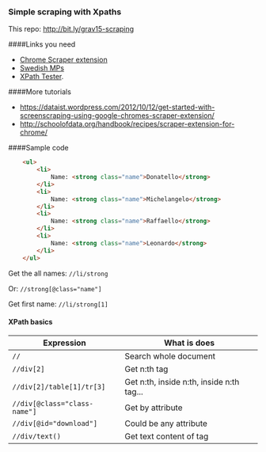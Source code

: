 ### Simple scraping with Xpaths

This repo: http://bit.ly/grav15-scraping

####Links you need

- [Chrome Scraper extension](https://chrome.google.com/webstore/detail/scraper/mbigbapnjcgaffohmbkdlecaccepngjd)
- [Swedish MPs](http://www.riksdagen.se/sv/ledamoter-partier/Hitta-ledamot/Bokstavsordning/)
- [XPath Tester](http://codebeautify.org/Xpath-Tester).


####More tutorials

- https://dataist.wordpress.com/2012/10/12/get-started-with-screenscraping-using-google-chromes-scraper-extension/
- http://schoolofdata.org/handbook/recipes/scraper-extension-for-chrome/


####Sample code

``` html
	<ul>
		<li>
			Name: <strong class="name">Donatello</strong>
		</li>
		<li>
			Name: <strong class="name">Michelangelo</strong>
		</li>
		<li>
			Name: <strong class="name">Raffaello</strong>
		</li>
		<li>
			Name: <strong class="name">Leonardo</strong>
		</li>
	</ul>
```

Get the all names: `//li/strong`

Or: `//strong[@class="name"]` 

Get first name: `//li/strong[1]`

#### XPath basics

Expression|What is does
--- | ---
`//`|Search whole document
`//div[2]`|Get n:th tag
`//div[2]/table[1]/tr[3]`|Get n:th, inside n:th, inside n:th tag...
`//div[@class="class-name"]`|Get by attribute
`//div[@id="download"]`|Could be any attribute
`//div/text()`|Get text content of tag


